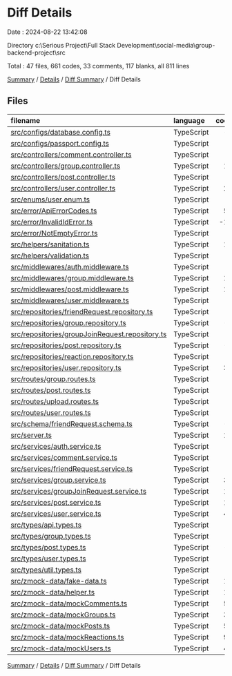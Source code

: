 # Diff Details

Date : 2024-08-22 13:42:08

Directory c:\\Serious Project\\Full Stack Development\\social-media\\group-backend-project\\src

Total : 47 files,  661 codes, 33 comments, 117 blanks, all 811 lines

[Summary](results.md) / [Details](details.md) / [Diff Summary](diff.md) / Diff Details

## Files
| filename | language | code | comment | blank | total |
| :--- | :--- | ---: | ---: | ---: | ---: |
| [src/configs/database.config.ts](/src/configs/database.config.ts) | TypeScript | -2 | 0 | 0 | -2 |
| [src/configs/passport.config.ts](/src/configs/passport.config.ts) | TypeScript | 2 | 0 | 0 | 2 |
| [src/controllers/comment.controller.ts](/src/controllers/comment.controller.ts) | TypeScript | 1 | 3 | 1 | 5 |
| [src/controllers/group.controller.ts](/src/controllers/group.controller.ts) | TypeScript | 13 | 1 | 1 | 15 |
| [src/controllers/post.controller.ts](/src/controllers/post.controller.ts) | TypeScript | 7 | 0 | 1 | 8 |
| [src/controllers/user.controller.ts](/src/controllers/user.controller.ts) | TypeScript | 21 | -1 | 3 | 23 |
| [src/enums/user.enum.ts](/src/enums/user.enum.ts) | TypeScript | 6 | 0 | 1 | 7 |
| [src/error/ApiErrorCodes.ts](/src/error/ApiErrorCodes.ts) | TypeScript | 51 | 2 | 14 | 67 |
| [src/error/InvalidIdError.ts](/src/error/InvalidIdError.ts) | TypeScript | -16 | -4 | -4 | -24 |
| [src/error/NotEmptyError.ts](/src/error/NotEmptyError.ts) | TypeScript | 0 | -11 | -2 | -13 |
| [src/helpers/sanitation.ts](/src/helpers/sanitation.ts) | TypeScript | 17 | 4 | 2 | 23 |
| [src/helpers/validation.ts](/src/helpers/validation.ts) | TypeScript | 6 | -30 | -5 | -29 |
| [src/middlewares/auth.middleware.ts](/src/middlewares/auth.middleware.ts) | TypeScript | 5 | 0 | 1 | 6 |
| [src/middlewares/group.middleware.ts](/src/middlewares/group.middleware.ts) | TypeScript | 18 | 0 | 2 | 20 |
| [src/middlewares/post.middleware.ts](/src/middlewares/post.middleware.ts) | TypeScript | 17 | 0 | 3 | 20 |
| [src/middlewares/user.middleware.ts](/src/middlewares/user.middleware.ts) | TypeScript | 3 | 0 | 0 | 3 |
| [src/repositories/friendRequest.repository.ts](/src/repositories/friendRequest.repository.ts) | TypeScript | 4 | 0 | 0 | 4 |
| [src/repositories/group.repository.ts](/src/repositories/group.repository.ts) | TypeScript | -8 | 0 | -1 | -9 |
| [src/repositories/groupJoinRequest.repository.ts](/src/repositories/groupJoinRequest.repository.ts) | TypeScript | 5 | 0 | 0 | 5 |
| [src/repositories/post.repository.ts](/src/repositories/post.repository.ts) | TypeScript | -8 | 2 | -1 | -7 |
| [src/repositories/reaction.repository.ts](/src/repositories/reaction.repository.ts) | TypeScript | 6 | 2 | 0 | 8 |
| [src/repositories/user.repository.ts](/src/repositories/user.repository.ts) | TypeScript | 34 | -5 | 1 | 30 |
| [src/routes/group.routes.ts](/src/routes/group.routes.ts) | TypeScript | 9 | 1 | 3 | 13 |
| [src/routes/post.routes.ts](/src/routes/post.routes.ts) | TypeScript | 5 | 0 | 0 | 5 |
| [src/routes/upload.routes.ts](/src/routes/upload.routes.ts) | TypeScript | 1 | 0 | 0 | 1 |
| [src/routes/user.routes.ts](/src/routes/user.routes.ts) | TypeScript | 5 | -1 | 1 | 5 |
| [src/schema/friendRequest.schema.ts](/src/schema/friendRequest.schema.ts) | TypeScript | -3 | 0 | 0 | -3 |
| [src/server.ts](/src/server.ts) | TypeScript | 19 | 2 | 1 | 22 |
| [src/services/auth.service.ts](/src/services/auth.service.ts) | TypeScript | 0 | 0 | 1 | 1 |
| [src/services/comment.service.ts](/src/services/comment.service.ts) | TypeScript | 0 | 4 | 1 | 5 |
| [src/services/friendRequest.service.ts](/src/services/friendRequest.service.ts) | TypeScript | 4 | 0 | 0 | 4 |
| [src/services/group.service.ts](/src/services/group.service.ts) | TypeScript | 38 | 1 | 12 | 51 |
| [src/services/groupJoinRequest.service.ts](/src/services/groupJoinRequest.service.ts) | TypeScript | 15 | 0 | 3 | 18 |
| [src/services/post.service.ts](/src/services/post.service.ts) | TypeScript | 16 | 16 | 2 | 34 |
| [src/services/user.service.ts](/src/services/user.service.ts) | TypeScript | 47 | 6 | 10 | 63 |
| [src/types/api.types.ts](/src/types/api.types.ts) | TypeScript | 1 | 0 | 0 | 1 |
| [src/types/group.types.ts](/src/types/group.types.ts) | TypeScript | 4 | 1 | 1 | 6 |
| [src/types/post.types.ts](/src/types/post.types.ts) | TypeScript | -1 | 0 | 0 | -1 |
| [src/types/user.types.ts](/src/types/user.types.ts) | TypeScript | 3 | 1 | 1 | 5 |
| [src/types/util.types.ts](/src/types/util.types.ts) | TypeScript | 4 | 0 | 1 | 5 |
| [src/zmock-data/fake-data.ts](/src/zmock-data/fake-data.ts) | TypeScript | 14 | 7 | 7 | 28 |
| [src/zmock-data/helper.ts](/src/zmock-data/helper.ts) | TypeScript | 14 | 1 | 4 | 19 |
| [src/zmock-data/mockComments.ts](/src/zmock-data/mockComments.ts) | TypeScript | 54 | 6 | 12 | 72 |
| [src/zmock-data/mockGroups.ts](/src/zmock-data/mockGroups.ts) | TypeScript | 39 | 4 | 6 | 49 |
| [src/zmock-data/mockPosts.ts](/src/zmock-data/mockPosts.ts) | TypeScript | 53 | 8 | 9 | 70 |
| [src/zmock-data/mockReactions.ts](/src/zmock-data/mockReactions.ts) | TypeScript | 96 | 7 | 17 | 120 |
| [src/zmock-data/mockUsers.ts](/src/zmock-data/mockUsers.ts) | TypeScript | 42 | 6 | 8 | 56 |

[Summary](results.md) / [Details](details.md) / [Diff Summary](diff.md) / Diff Details
